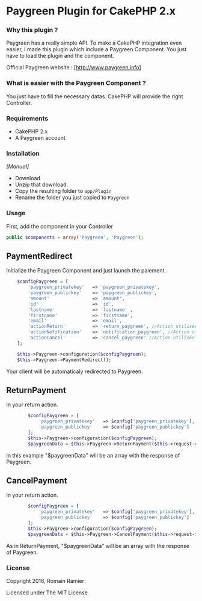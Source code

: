 # Paygreen Plugin for CakePHP 2.x

### Why this plugin ?

Paygreen has a really simple API. To make a CakePHP integration even easier, I made this plugin which include a Paygreen Component. You just have to load the plugin and the component.

Official Paygreen website : [http://www.paygreen.info]

### What is easier with the Paygreen Component ?

You just have to fill the necessary datas. CakePHP will provide the right Controller.

### Requirements

* CakePHP 2.x
* A Paygreen account

### Installation

_[Manual]_

* Download
* Unzip that download.
* Copy the resulting folder to `app/Plugin`
* Rename the folder you just copied to `Paygreen`


### Usage

First, add the component in your Controller

```php
public $components = array('Paygreen', 'Paygreen');
```

## PaymentRedirect
Initialize the Paygreen Component and just launch the paiement.

```php
	$configPaygreen = [
		'paygreen_privatekey'   => 'paygreen_privatekey',
		'paygreen_publickey'    => 'paygreen_publickey',
		'amount'                => 'amount',
		'id'                    => 'id',
		'lastname'              => 'lastname' ,
		'firstname'             => 'firstname',
		'email'                 => 'email',
		'actionReturn'          => 'return_paygreen', //Action utilisée pour le retour de paiement
		'actionNotification'    => 'notification_paygreen', //Action utilisée pour la notification de paiement
		'actionCancel'          => 'cancel_paygreen' //Action utilisée pour l'annulation du paiement
	];

	$this->Paygreen->configuration($configPaygreen);
	$this->Paygreen->PaymentRedirect();
```

Your client will be automaticaly redirected to Paygreen.

## ReturnPayment

In your return action.

```php
		$configPaygreen = [
			'paygreen_privatekey'   => $config['paygreen_privatekey'],
			'paygreen_publickey'    => $config['paygreen_publickey']
		];
		$this->Paygreen->configuration($configPaygreen);
		$paygreenData = $this->Paygreen->ReturnPayment($this->request->data);
```
In this example "$paygreenData" will be an array with the response of Paygreen.

## CancelPayment

In your return action.

```php
		$configPaygreen = [
			'paygreen_privatekey'   => $config['paygreen_privatekey'],
			'paygreen_publickey'    => $config['paygreen_publickey']
		];
		$this->Paygreen->configuration($configPaygreen);
		$paygreenData = $this->Paygreen->CancelPayment($this->request->data);
```
As in ReturnPayment, "$paygreenData" will be an array with the response of Paygreen.


### License

Copyright 2016, Romain Ramier

Licensed under The MIT License 